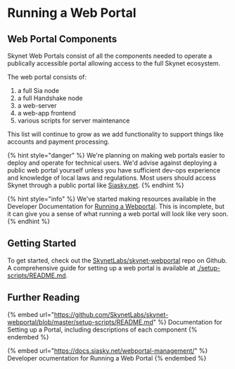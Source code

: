 # Running a Web Portal

## Web Portal Components

Skynet Web Portals consist of all the components needed to operate a publically accessible portal allowing access to the full Skynet ecosystem.

The web portal consists of:

1. a full Sia node
2. a full Handshake node
3. a web-server
4. a web-app frontend
5. various scripts for server maintenance

This list will continue to grow as we add functionality to support things like accounts and payment processing.

{% hint style="danger" %}
We're planning on making web portals easier to deploy and operate for technical users. We'd advise against deploying a public web portal yourself unless you have sufficient dev-ops experience and knowledge of local laws and regulations. Most users should access Skynet through a public portal like [Siasky.net](http://siasky.net).
{% endhint %}

{% hint style="info" %}
We've started making resources available in the Developer Documentation for [Running a Webportal](https://docs.siasky.net/webportal-management/). This is incomplete, but it can give you a sense of what running a web portal will look like very soon.
{% endhint %}

## Getting Started

To get started, check out the [SkynetLabs/skynet-webportal](https://github.com/SkynetLabs/skynet-webportal) repo on Github. A comprehensive guide for setting up a web portal is available at [./setup-scripts/README.md](https://github.com/SkynetLabs/skynet-webportal/blob/master/setup-scripts/README.md).

## Further Reading

{% embed url="https://github.com/SkynetLabs/skynet-webportal/blob/master/setup-scripts/README.md" %}
Documentation for Setting up a Portal, including descriptions of each component
{% endembed %}

{% embed url="https://docs.siasky.net/webportal-management/" %}
Developer ocumentation for Running a Web Portal
{% endembed %}
